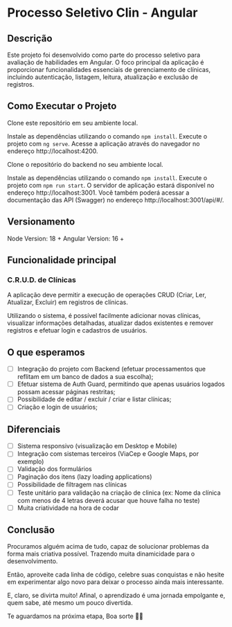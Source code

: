 # Processo Seletivo Clin - Angular

## Descrição

Este projeto foi desenvolvido como parte do processo seletivo para avaliação de habilidades em Angular. O foco principal da aplicação é proporcionar funcionalidades essenciais de gerenciamento de clínicas, incluindo autenticação, listagem, leitura, atualização e exclusão de registros.

## Como Executar o Projeto
Clone este repositório em seu ambiente local.

Instale as dependências utilizando o comando `npm install`.
Execute o projeto com `ng serve`.
Acesse a aplicação através do navegador no endereço http://localhost:4200.

Clone o repositório do backend no seu ambiente local.

Instale as dependências utilizando o comando `npm install`.
Execute o projeto com `npm run start`.
O servidor de aplicação estará disponível no endereço http://localhost:3001.
Você também poderá acessar a documentação das API (Swagger) no endereço http://localhost:3001/api/#/.

## Versionamento
Node Version: 18 +
Angular Version: 16 +

## Funcionalidade principal

### C.R.U.D. de Clínicas
A aplicação deve permitir a execução de operações CRUD (Criar, Ler, Atualizar, Excluir) em registros de clínicas. 

Utilizando o sistema, é possível facilmente adicionar novas clínicas, visualizar informações detalhadas, atualizar dados existentes e remover registros e efetuar login e cadastros de usuários.

## O que esperamos

- [ ] Integração do projeto com Backend (efetuar processamentos que reflitam em um banco de dados a sua escolha);
- [ ] Efetuar sistema de Auth Guard, permitindo que apenas usuários logados possam acessar páginas restritas;
- [ ] Possibilidade de editar / excluir / criar e listar clínicas;
- [ ] Criação e login de usuários;

## Diferenciais

- [ ] Sistema responsivo (visualização em Desktop e Mobile)
- [ ] Integração com sistemas terceiros (ViaCep e Google Maps, por exemplo)
- [ ] Validação dos formulários
- [ ] Paginação dos itens (lazy loading applications)
- [ ] Possibilidade de filtragem nas clínicas
- [ ] Teste unitário para validação na criação de clinica (ex: Nome da clínica com menos de 4 letras deverá acusar que houve falha no teste)
- [ ] Muita criatividade na hora de codar

## Conclusão

Procuramos alguém acima de tudo, capaz de 
solucionar problemas da forma mais criativa possível. Trazendo muita dinamicidade para o desenvolvimento.

Então, aproveite cada linha de código, celebre suas conquistas e não hesite em experimentar algo novo para deixar o processo ainda mais interessante. 

E, claro, se divirta muito! Afinal, o aprendizado é uma jornada empolgante e, quem sabe, até mesmo um pouco divertida.

Te aguardamos na próxima etapa, Boa sorte 🚀😊